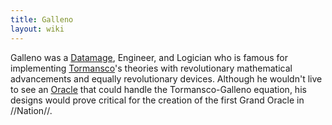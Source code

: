 ```yaml
---
title: Galleno
layout: wiki
---
```

Galleno was a [Datamage](datamancy "wikilink"), Engineer, and Logician
who is famous for implementing
[Tormansco](Tormansco_the_Oracle "wikilink")'s theories with
revolutionary mathematical advancements and equally revolutionary
devices. Although he wouldn't live to see an
[Oracle](Clairvoyance "wikilink") that could handle the
Tormansco-Galleno equation, his designs would prove critical for the
creation of the first Grand Oracle in //Nation//.